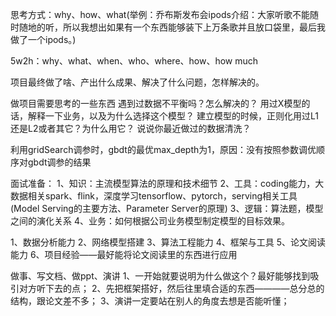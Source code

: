 
思考方式：why、how、what(举例：乔布斯发布会ipods介绍：大家听歌不能随时随地的听，所以我想出如果有一个东西能够装下上万条歌并且放口袋里，最后我做了一个ipods。)

5w2h：why、what、when、who、where、how、how much

项目最终做了啥、产出什么成果、解决了什么问题，怎样解决的。

做项目需要思考的一些东西
    遇到过数据不平衡吗？怎么解决的？
    用过X模型的话，解释一下业务，以及为什么选择这个模型？
    建立模型的时候，正则化用过L1还是L2或者其它？为什么用它？
    说说你最近做过的数据清洗？
    
    
利用gridSearch调参时，gbdt的最优max_depth为1，原因：没有按照参数调优顺序对gbdt调参的结果




面试准备：
1、知识：主流模型算法的原理和技术细节
2、工具：coding能力，大数据相关spark、flink，深度学习tensorflow、pytorch，serving相关工具(Model Serving的主要方法、Parameter Server的原理)
3、逻辑：算法题，模型之间的演化关系
4、业务：如何根据公司业务模型制定模型的目标效果。



1、数据分析能力
2、网络模型搭建
3、算法工程能力
4、框架与工具
5、论文阅读能力
6、项目经验——最好能将论文阅读里的东西进行应用




做事、写文档、做ppt、演讲
1、一开始就要说明为什么做这个？最好能够找到吸引对方听下去的点；
2、先把框架搭好，然后往里填合适的东西————总分总的结构，跟论文差不多；
3、演讲一定要站在别人的角度去想是否能听懂；


